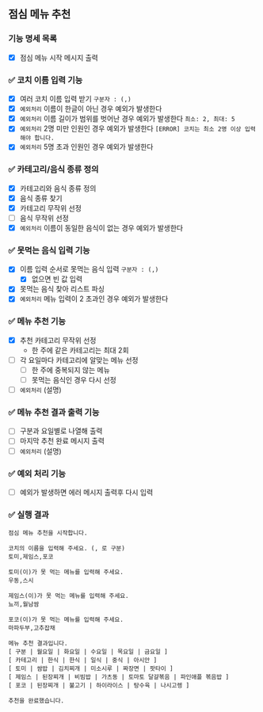 ## 점심 메뉴 추천

### 기능 명세 목록

- [x] 점심 메뉴 시작 메시지 출력

### ✅ 코치 이름 입력 기능
- [x] 여러 코치 이름 입력 받기 `구분자 : (,)`
- [x] `예외처리` 이름이 한글이 아닌 경우 예외가 발생한다
- [x] `예외처리` 이름 길이가 범위를 벗어난 경우 예외가 발생한다 `최소: 2, 최대: 5`
- [x] `예외처리` 2명 미만 인원인 경우 예외가 발생한다 `[ERROR] 코치는 최소 2명 이상 입력해야 합니다.`
- [x] `예외처리` 5명 초과 인원인 경우 예외가 발생한다

### ✅ 카테고리/음식 종류 정의
- [x] 카테고리와 음식 종류 정의
- [x] 음식 종류 찾기
- [x] 카테고리 무작위 선정
- [ ] 음식 무작위 선정
- [x] `예외처리` 이름이 동일한 음식이 없는 경우 예외가 발생한다

### ✅ 못먹는 음식 입력 기능
- [x] 이름 입력 순서로 못먹는 음식 입력 `구분자 : (,)`
    - [x] 없으면 빈 값 입력
- [x] 못먹는 음식 찾아 리스트 파싱
- [x] `예외처리` 메뉴 입력이 2 초과인 경우 예외가 발생한다

### ✅ 메뉴 추천 기능
- [x] 추천 카테고리 무작위 선정
    - 한 주에 같은 카테고리는 최대 2회
- [ ] 각 요일마다 카테고리에 알맞는 메뉴 선정
    - [ ] 한 주에 중복되지 않는 메뉴
    - [ ] 못먹는 음식인 경우 다시 선정
- [ ] `예외처리` (설명)

### ✅ 메뉴 추천 결과 출력 기능
- [ ] 구분과 요일별로 나열해 출력
- [ ] 마지막 추천 완료 메시지 출력
- [ ] `예외처리` (설명)

### ✅ 예외 처리 기능
- [ ] 예외가 발생하면 에러 메시지 출력후 다시 입력

### ✅ 실행 결과
```
점심 메뉴 추천을 시작합니다.

코치의 이름을 입력해 주세요. (, 로 구분)
토미,제임스,포코

토미(이)가 못 먹는 메뉴를 입력해 주세요.
우동,스시

제임스(이)가 못 먹는 메뉴를 입력해 주세요.
뇨끼,월남쌈

포코(이)가 못 먹는 메뉴를 입력해 주세요.
마파두부,고추잡채

메뉴 추천 결과입니다.
[ 구분 | 월요일 | 화요일 | 수요일 | 목요일 | 금요일 ]
[ 카테고리 | 한식 | 한식 | 일식 | 중식 | 아시안 ]
[ 토미 | 쌈밥 | 김치찌개 | 미소시루 | 짜장면 | 팟타이 ]
[ 제임스 | 된장찌개 | 비빔밥 | 가츠동 | 토마토 달걀볶음 | 파인애플 볶음밥 ]
[ 포코 | 된장찌개 | 불고기 | 하이라이스 | 탕수육 | 나시고렝 ]

추천을 완료했습니다.
```